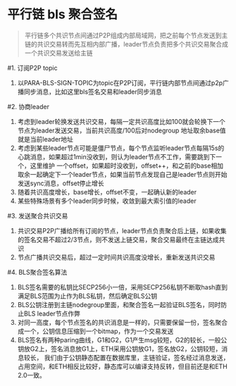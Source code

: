 # 平行链 bls 聚合签名
>平行链多个共识节点间通过P2P组成内部局域网，把之前每个节点发送到主链的共识交易转而先互相内部广播，leader节点负责把多个共识交易聚合成一个共识交易发送给主链


#1. 订阅P2P topic
1. 以PARA-BLS-SIGN-TOPIC为topic在P2P订阅，平行链内部节点间通过p2p广播同步消息，比如这里bls签名交易和leader同步消息
   
#2. 协商leader
1. 考虑到leader轮换发送共识交易，每隔一定共识高度比如100就会轮换下一个节点为leader发送交易，当前共识高度/100后对nodegroup 地址取余base值就是当前leader地址
1. 考虑到某些leader节点可能是僵尸节点，每个节点监听leader节点每隔15s的心跳消息，如果超过1min没收到，则认为leader节点不工作，需要跳到下一个，这里维护
一个offset，如果超时没收到，offset++，和之前的base相加取余一起确定下一个leader节点，如果当前节点发现自己是leader节点则开始发送sync消息，offset停止增长
1. 随着共识高度增长，base增长，offset不变，一起确认新的leader
1. 某些特殊场景有多个leader同步时候，收敛到最大索引值的leader

#3. 发送聚合共识交易
1. 共识交易P2P广播给所有订阅的节点，leader节点负责聚合后上链，如果收集的签名交易不超过2/3节点，则不发送上链交易，聚合交易最终在主链达成共识
1. 节点广播共识交易后，超过一定时间共识高度没增长，重新发送共识交易


#4. BLS聚合签名算法
1. BLS签名需要的私钥比SECP256小一倍，采用SECP256私钥不断取hash直到满足BLS范围为止作为BLS私钥，然后确定BLS公钥
1. BLS公钥注册到主链nodegroup里面，和聚合签名一起验证BLS签名，同时防止BLS leader节点作弊
1. 对同一高度，每个节点签名的共识消息是一样的，只需要保留一份，签名聚合成一个，公钥信息压缩到一个bitmap，作为一个交易发送
1. BLS签名有两种paring曲线，G1和G2，G1产生msg较短，G2的较长，一般公钥放G2上，签名消息放G1上，ETH采用公钥放G1，签名放G2，公钥较短，消息较长，
我们由于公钥静态配置在数据库里，主链验证，签名经过消息发送，占用空间，和ETH相反比较好，静态库可以编译支持反转，但目前还是和ETH 2.0一致。


 



